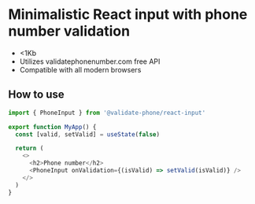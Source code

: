 # Minimalistic React input with phone number validation

- <1Kb
- Utilizes validatephonenumber.com free API
- Compatible with all modern browsers

## How to use

```ts
import { PhoneInput } from '@validate-phone/react-input'

export function MyApp() {
  const [valid, setValid] = useState(false)

  return (
    <>
      <h2>Phone number</h2>
      <PhoneInput onValidation={(isValid) => setValid(isValid)} />
    </>
  )
}
```
